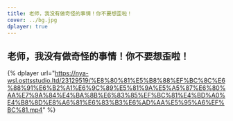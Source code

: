 ```yaml
---
title: 老师，我没有做奇怪的事情！你不要想歪啦！
cover: ../bg.jpg
dplayer: true
---
```


## 老师，我没有做奇怪的事情！你不要想歪啦！

{%  dplayer
    url="https://nya-wsl.osttsstudio.ltd/23129519/%E8%80%81%E5%B8%88%EF%BC%8C%E6%88%91%E6%B2%A1%E6%9C%89%E5%81%9A%E5%A5%87%E6%80%AA%E7%9A%84%E4%BA%8B%E6%83%85%EF%BC%81%E4%BD%A0%E4%B8%8D%E8%A6%81%E6%83%B3%E6%AD%AA%E5%95%A6%EF%BC%81.mp4"
%}